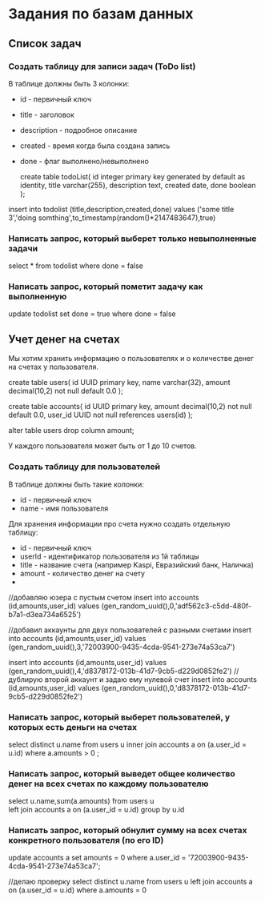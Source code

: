 # Задания по базам данных

## Список задач

### Создать таблицу для записи задач (ToDo list)

В таблице должны быть 3 колонки:
- id - первичный ключ
- title - заголовок
- description - подробное описание
- created - время когда была создана запись
- done - флаг выполнено/невыполнено
  
  create table todoList(
  id integer primary key generated by default as identity,
  title varchar(255),
  description text,
  created date,
  done boolean
  );

insert into todolist (title,description,created,done) values ('some title 3','doing somthing',to_timestamp(random()*2147483647),true)

### Написать запрос, который выберет только невыполненные задачи
select * from todolist where done = false
### Написать запрос, который пометит задачу как выполненную
update todolist
set done = true
where done = false
## Учет денег на счетах

Мы хотим хранить информацию о пользователях и о количестве денег на счетах у пользователя.

create table users(
id UUID primary key,
name varchar(32),
amount decimal(10,2) not null default 0.0
);

create table accounts(
id UUID primary key,
amount decimal(10,2) not null default 0.0,
user_id UUID not null references users(id)
);

alter table users drop column amount;


У каждого пользователя может быть от 1 до 10 счетов.

### Создать таблицу для пользователей

В таблице должны быть такие колонки:
- id - первичный ключ
- name - имя пользователя

Для хранения информации про счета нужно создать отдельную таблицу:
- id - первичный ключ
- userId - идентификатор пользователя из 1й таблицы
- title - название счета (например Kaspi, Евразийский банк, Наличка)
- amount - количество денег на счету
- 
//добавляю юзера с пустым счетом
insert into accounts (id,amounts,user_id) values (gen_random_uuid(),0,'adf562c3-c5dd-480f-b7a1-d3ea734a6525')

//добавил аккаунты для двух пользователей с разными счетами
insert into accounts (id,amounts,user_id) values (gen_random_uuid(),3,'72003900-9435-4cda-9541-273e74a53ca7')

insert into accounts (id,amounts,user_id) values (gen_random_uuid(),4,'d8378172-013b-41d7-9cb5-d229d0852fe2')
//дублирую второй аккаунт и задаю ему нулевой счет
insert into accounts (id,amounts,user_id) values (gen_random_uuid(),0,'d8378172-013b-41d7-9cb5-d229d0852fe2')


### Написать запрос, который выберет пользователей, у которых есть деньги на счетах

select distinct u.name
from users u
inner join accounts a on (a.user_id = u.id)
where a.amounts > 0 ;
### Написать запрос, который выведет общее количество денег на всех счетах по каждому пользователю

select u.name,sum(a.amounts)
from users u  
left join accounts a on (a.user_id = u.id)
group by u.id
### Написать запрос, который обнулит сумму на всех счетах конкретного пользователя (по его ID)

update accounts a
set amounts = 0
where a.user_id = '72003900-9435-4cda-9541-273e74a53ca7';

//делаю проверку
select distinct u.name
from users u
left join accounts a on (a.user_id = u.id)
where a.amounts = 0
